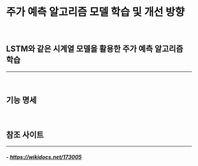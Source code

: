 # 주가 예측 알고리즘 모델 학습 및 개선 방향 
</br>

## LSTM와 같은 시계열 모델을 활용한 주가 예측 알고리즘 학습

<hr/>



</br>

## 기능 명세

</br>

## 참조 사이트

<hr/>

##### - https://wikidocs.net/173005


